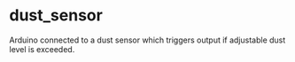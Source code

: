 # dust_sensor
Arduino connected to a dust sensor which triggers output if adjustable dust level is exceeded.
